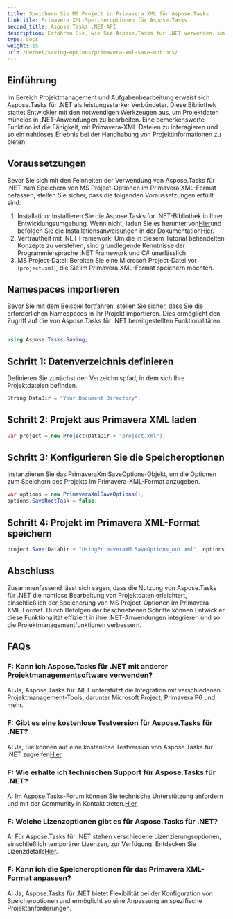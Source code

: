 ```yaml
---
title: Speichern Sie MS Project in Primavera XML für Aspose.Tasks
linktitle: Primavera XML-Speicheroptionen für Aspose.Tasks
second_title: Aspose.Tasks .NET-API
description: Erfahren Sie, wie Sie Aspose.Tasks für .NET verwenden, um MS Project-Optionen im Primavera XML-Format zu speichern. Erweitern Sie mühelos Ihre Projektmanagementfunktionen.
type: docs
weight: 15
url: /de/net/saving-options/primavera-xml-save-options/
---
```

## Einführung
Im Bereich Projektmanagement und Aufgabenbearbeitung erweist sich Aspose.Tasks für .NET als leistungsstarker Verbündeter. Diese Bibliothek stattet Entwickler mit den notwendigen Werkzeugen aus, um Projektdaten mühelos in .NET-Anwendungen zu bearbeiten. Eine bemerkenswerte Funktion ist die Fähigkeit, mit Primavera-XML-Dateien zu interagieren und so ein nahtloses Erlebnis bei der Handhabung von Projektinformationen zu bieten.
## Voraussetzungen
Bevor Sie sich mit den Feinheiten der Verwendung von Aspose.Tasks für .NET zum Speichern von MS Project-Optionen im Primavera XML-Format befassen, stellen Sie sicher, dass die folgenden Voraussetzungen erfüllt sind:
1.  Installation: Installieren Sie die Aspose.Tasks for .NET-Bibliothek in Ihrer Entwicklungsumgebung. Wenn nicht, laden Sie es herunter von[Hier](https://releases.aspose.com/tasks/net/)und befolgen Sie die Installationsanweisungen in der Dokumentation[Hier](https://reference.aspose.com/tasks/net/).
2. Vertrautheit mit .NET Framework: Um die in diesem Tutorial behandelten Konzepte zu verstehen, sind grundlegende Kenntnisse der Programmiersprache .NET Framework und C# unerlässlich.
3. MS Project-Datei: Bereiten Sie eine Microsoft Project-Datei vor (`project.xml`), die Sie im Primavera XML-Format speichern möchten.

## Namespaces importieren
Bevor Sie mit dem Beispiel fortfahren, stellen Sie sicher, dass Sie die erforderlichen Namespaces in Ihr Projekt importieren. Dies ermöglicht den Zugriff auf die von Aspose.Tasks für .NET bereitgestellten Funktionalitäten.

```csharp

using Aspose.Tasks.Saving;
```

## Schritt 1: Datenverzeichnis definieren
Definieren Sie zunächst den Verzeichnispfad, in dem sich Ihre Projektdateien befinden.
```csharp
String DataDir = "Your Document Directory";
```
## Schritt 2: Projekt aus Primavera XML laden
```csharp
var project = new Project(DataDir + "project.xml");
```
## Schritt 3: Konfigurieren Sie die Speicheroptionen
Instanziieren Sie das PrimaveraXmlSaveOptions-Objekt, um die Optionen zum Speichern des Projekts im Primavera-XML-Format anzugeben.
```csharp
var options = new PrimaveraXmlSaveOptions();
options.SaveRootTask = false;
```
## Schritt 4: Projekt im Primavera XML-Format speichern
```csharp
project.Save(DataDir + "UsingPrimaveraXMLSaveOptions_out.xml", options);
```

## Abschluss
Zusammenfassend lässt sich sagen, dass die Nutzung von Aspose.Tasks für .NET die nahtlose Bearbeitung von Projektdaten erleichtert, einschließlich der Speicherung von MS Project-Optionen im Primavera XML-Format. Durch Befolgen der beschriebenen Schritte können Entwickler diese Funktionalität effizient in ihre .NET-Anwendungen integrieren und so die Projektmanagementfunktionen verbessern.
## FAQs
### F: Kann ich Aspose.Tasks für .NET mit anderer Projektmanagementsoftware verwenden?
A: Ja, Aspose.Tasks für .NET unterstützt die Integration mit verschiedenen Projektmanagement-Tools, darunter Microsoft Project, Primavera P6 und mehr.
### F: Gibt es eine kostenlose Testversion für Aspose.Tasks für .NET?
 A: Ja, Sie können auf eine kostenlose Testversion von Aspose.Tasks für .NET zugreifen[Hier](https://releases.aspose.com/).
### F: Wie erhalte ich technischen Support für Aspose.Tasks für .NET?
 A: Im Aspose.Tasks-Forum können Sie technische Unterstützung anfordern und mit der Community in Kontakt treten.[Hier](https://forum.aspose.com/c/tasks/15).
### F: Welche Lizenzoptionen gibt es für Aspose.Tasks für .NET?
 A: Für Aspose.Tasks für .NET stehen verschiedene Lizenzierungsoptionen, einschließlich temporärer Lizenzen, zur Verfügung. Entdecken Sie Lizenzdetails[Hier](https://purchase.aspose.com/buy).
### F: Kann ich die Speicheroptionen für das Primavera XML-Format anpassen?
A: Ja, Aspose.Tasks für .NET bietet Flexibilität bei der Konfiguration von Speicheroptionen und ermöglicht so eine Anpassung an spezifische Projektanforderungen.